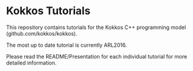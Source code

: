 # Kokkos Tutorials

This repository contains tutorials for the Kokkos C++ programming
model (github.com/kokkos/kokkos). 

The most up to date tutorial is currently ARL2016.

Please read the README/Presentation for each individual tutorial for more detailed
information.

